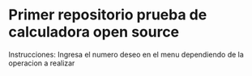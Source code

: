 # Primer repositorio prueba de calculadora open source
Instrucciones: Ingresa el numero deseo en el menu dependiendo de la operacion a realizar

